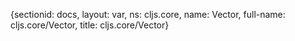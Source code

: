 {sectionid: docs, layout: var, ns: cljs.core, name: Vector, full-name: cljs.core/Vector,
  title: cljs.core/Vector}
